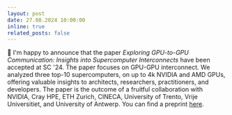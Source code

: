 ```yaml
---
layout: post
date: 27.08.2024 10:00:00
inline: true
related_posts: false
---
```


🎉 I'm happy to announce that the paper *Exploring GPU-to-GPU Communication: Insights into Supercomputer Interconnects* have been accepted at SC '24. The paper focuses on GPU-GPU interconnect. We analyzed three top-10 supercomputers, on up to 4k NVIDIA and AMD GPUs, offering valuable insights to architects, researchers, practitioners, and developers. The paper is the outcome of a fruitful collaboration with NVIDIA, Cray HPE, ETH Zurich, CINECA, University of Trento, Vrije Universitiet, and University of Antwerp. You can find a preprint [here](./assets/pdf/2024_GPUGPU.pdf).